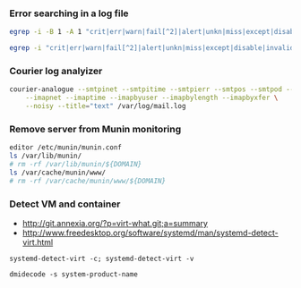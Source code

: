 ### Error searching in a log file

```bash
egrep -i -B 1 -A 1 "crit|err|warn|fail[^2]|alert|unkn|miss|except|disable|invalid|cannot|denied" /var/log/dmesg | grep -vi "intERRupt"

egrep -i "crit|err|warn|fail[^2]|alert|unkn|miss|except|disable|invalid|cannot|denied" /var/log/syslog | grep -vi "intERRupt"
```

### Courier log analyizer

```bash
courier-analogue --smtpinet --smtpitime --smtpierr --smtpos --smtpod --smtpof \
    --imapnet --imaptime --imapbyuser --imapbylength --imapbyxfer \
    --noisy --title="text" /var/log/mail.log
```

### Remove server from Munin monitoring

```bash
editor /etc/munin/munin.conf
ls /var/lib/munin/
# rm -rf /var/lib/munin/${DOMAIN}
ls /var/cache/munin/www/
# rm -rf /var/cache/munin/www/${DOMAIN}
```

### Detect VM and container

- http://git.annexia.org/?p=virt-what.git;a=summary
- http://www.freedesktop.org/software/systemd/man/systemd-detect-virt.html

`systemd-detect-virt -c; systemd-detect-virt -v`

`dmidecode -s system-product-name`
